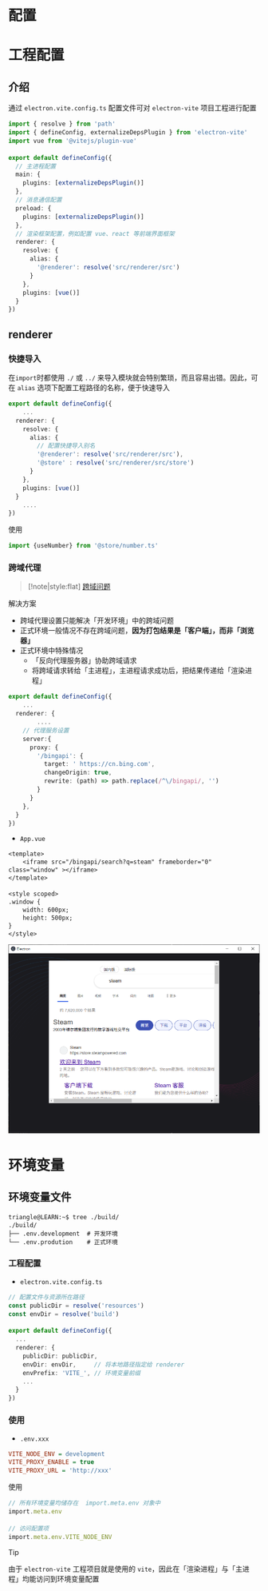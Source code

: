 # 配置


# 工程配置

## 介绍

通过  `electron.vite.config.ts` 配置文件可对 `electron-vite` 项目工程进行配置


```ts
import { resolve } from 'path'
import { defineConfig, externalizeDepsPlugin } from 'electron-vite'
import vue from '@vitejs/plugin-vue'

export default defineConfig({
  // 主进程配置
  main: {
    plugins: [externalizeDepsPlugin()]
  },
  // 消息通信配置
  preload: {
    plugins: [externalizeDepsPlugin()]
  },
  // 渲染框架配置，例如配置 vue、react 等前端界面框架
  renderer: {
    resolve: {
      alias: {
        '@renderer': resolve('src/renderer/src')
      }
    },
    plugins: [vue()]
  }
})
```

## renderer

### 快捷导入

在`import`时都使用 `./` 或 `../` 来导入模块就会特别繁琐，而且容易出错。因此，可在 `alias` 选项下配置工程路径的名称，便于快速导入

```ts
export default defineConfig({
    ...
  renderer: {
    resolve: {
      alias: {
        // 配置快捷导入别名
        '@renderer': resolve('src/renderer/src'),
        '@store' : resolve('src/renderer/src/store')
      }
    },
    plugins: [vue()]
  }
    ....
})
```

使用

```ts
import {useNumber} from '@store/number.ts'
```

### 跨域代理

> [!note|style:flat]
>  [跨域问题](https://spite-triangle.github.io/cpp_notes/#/vue/chapter/config) 


解决方案
- 跨域代理设置只能解决「开发环境」中的跨域问题
- 正式环境一般情况不存在跨域问题，**因为打包结果是「客户端」，而非「浏览器」**
- 正式环境中特殊情况
  - 「反向代理服务器」协助跨域请求
  - 将跨域请求转给「主进程」，主进程请求成功后，把结果传递给「渲染进程」

```ts
export default defineConfig({
    ...
  renderer: {
        ....
    // 代理服务设置
    server:{
      proxy: {
        '/bingapi': {
          target: ' https://cn.bing.com',
          changeOrigin: true,
          rewrite: (path) => path.replace(/^\/bingapi/, '')
        }
      }
    },
  }
})
```

- `App.vue`

```vue
<template>
    <iframe src="/bingapi/search?q=steam" frameborder="0" class="window" ></iframe>
</template>

<style scoped>
.window {
    width: 600px;
    height: 500px;
}
</style>
```

![alt](../../image/electron/cors.png)



# 环境变量

## 环境变量文件


```term
triangle@LEARN:~$ tree ./build/
./build/
├── .env.development  # 开发环境
└── .env.prodution    # 正式环境
```

### 工程配置

- `electron.vite.config.ts`

```ts
// 配置文件与资源所在路径
const publicDir = resolve('resources')
const envDir = resolve('build')

export default defineConfig({
  ...
  renderer: {
    publicDir: publicDir,
    envDir: envDir,     // 将本地路径指定给 renderer
    envPrefix: 'VITE_', // 环境变量前缀
    ...
  }
})
```

### 使用

- `.env.xxx`

```ini
VITE_NODE_ENV = development
VITE_PROXY_ENABLE = true
VITE_PROXY_URL = 'http://xxx'
```

使用

```ts
// 所有环境变量均储存在  import.meta.env 对象中
import.meta.env

// 访问配置项
import.meta.env.VITE_NODE_ENV
```


> [!tip]
> 由于 `electron-vite` 工程项目就是使用的 `vite`，因此在「渲染进程」与「主进程」均能访问到环境变量配置

